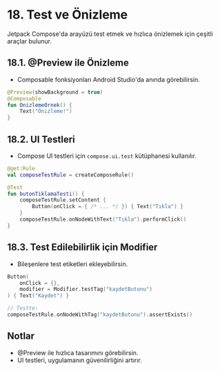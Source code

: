 # 18. Test ve Önizleme

Jetpack Compose'da arayüzü test etmek ve hızlıca önizlemek için çeşitli araçlar bulunur.

## 18.1. @Preview ile Önizleme
- Composable fonksiyonları Android Studio'da anında görebilirsin.

```kotlin
@Preview(showBackground = true)
@Composable
fun OnizlemeOrnek() {
    Text("Önizleme!")
}
```

## 18.2. UI Testleri
- Compose UI testleri için `compose.ui.test` kütüphanesi kullanılır.

```kotlin
@get:Rule
val composeTestRule = createComposeRule()

@Test
fun butonTiklamaTesti() {
    composeTestRule.setContent {
        Button(onClick = { /* ... */ }) { Text("Tıkla") }
    }
    composeTestRule.onNodeWithText("Tıkla").performClick()
}
```

## 18.3. Test Edilebilirlik için Modifier
- Bileşenlere test etiketleri ekleyebilirsin.

```kotlin
Button(
    onClick = {},
    modifier = Modifier.testTag("kaydetButonu")
) { Text("Kaydet") }

// Testte:
composeTestRule.onNodeWithTag("kaydetButonu").assertExists()
```

## Notlar
- @Preview ile hızlıca tasarımını görebilirsin.
- UI testleri, uygulamanın güvenilirliğini artırır. 